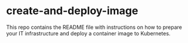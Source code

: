 # create-and-deploy-image
This repo contains the README file with instructions on how to prepare your IT infrastructure and deploy a container image to Kubernetes.

